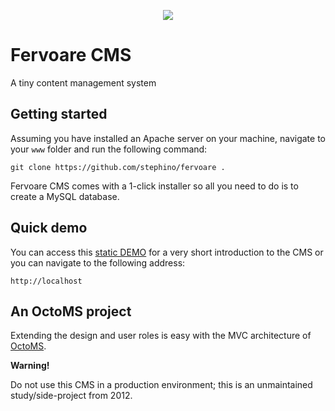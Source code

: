 <p align="center">
    <a href="https://stephino.github.io/fervoare/">
        <img src="https://repository-images.githubusercontent.com/387422631/e61ed666-4818-49c2-8035-db67f3897d72"/>
    </a>
</p>

# Fervoare CMS

A tiny content management system

## Getting started

Assuming you have installed an Apache server on your machine, navigate to your `www` folder and run the following command:

```
git clone https://github.com/stephino/fervoare .
```

Fervoare CMS comes with a 1-click installer so all you need to do is to create a MySQL database.

## Quick demo

You can access this [static DEMO](https://stephino.github.io/fervoare/) for a very short introduction to the CMS or
you can navigate to the following address:

```
http://localhost
```

## An OctoMS project

Extending the design and user roles is easy with the MVC architecture of [OctoMS](https://github.com/Stephino/octoms).

**Warning!**

Do not use this CMS in a production environment; this is an unmaintained study/side-project from 2012.
